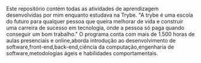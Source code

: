 Este repositório contém todas as atividades de aprendizagem desenvolvidas por mim enquanto estudava na Trybe.
"A trybe é uma escola do futuro para qualquer pessoa que queira melhorar de vida e construir uma carreira de sucesso em tecnologia, onde a pessoa só paga quando conseguir um bom trabalho."
O programa conta com mais de 1.500 horas de aulas presenciais e online,aborda introdução ao desenvolvimento de software,front-end,back-end,ciência da computação,engenharia de software,metodologias ágeis e habilidades comportamentais.
